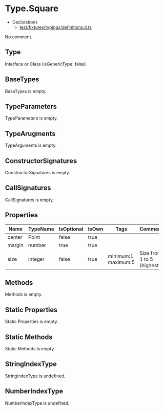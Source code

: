 # Type.Square

* Declarations
  * [test/fixtures/typings/definitions.d.ts](/test/fixtures/typings/definitions.d.ts#L20)

No comment.

## Type

Interface or Class (isGenericType: false)

## BaseTypes

BaseTypes is empty.

## TypeParameters

TypeParameters is empty.

## TypeArugments

TypeArguments is empty.

## ConstructorSignatures

ConstructorSignatures is empty.

## CallSignatures

CallSignatures is empty.

## Properties

Name|TypeName|IsOptional|isOwn|Tags|Comment
---|---|---|---|---|---
center|Point|false|true||
margin|number|true|true||
size|integer|false|true|minimum:1 maximum:5 |Size from 1 to 5 (highest).

## Methods

Methods is empty.

## Static Properties

Static Properties is empty.

## Static Methods

Static Methods is empty.

## StringIndexType

StringIndexType is undefined.

## NumberIndexType

NumberIndexType is undefined.
